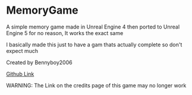 # MemoryGame
A simple memory game made in Unreal Engine 4 then ported to Unreal Engine 5 for no reason, It works the exact same

I basically made this just to have a gam thats actually complete so don't expect much

Created by Bennyboy2006

[Github Link](https://github.com/Bennyboy2006)

WARNING: The Link on the credits page of this game may no longer work

